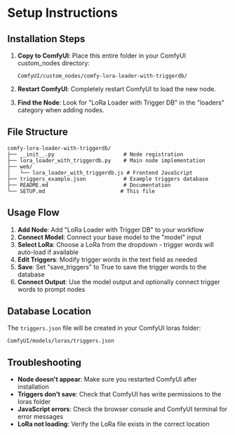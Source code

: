 # Setup Instructions

## Installation Steps

1. **Copy to ComfyUI**: Place this entire folder in your ComfyUI custom_nodes directory:
   ```
   ComfyUI/custom_nodes/comfy-lora-loader-with-triggerdb/
   ```

2. **Restart ComfyUI**: Completely restart ComfyUI to load the new node.

3. **Find the Node**: Look for "LoRa Loader with Trigger DB" in the "loaders" category when adding nodes.

## File Structure

```
comfy-lora-loader-with-triggerdb/
├── __init__.py                      # Node registration
├── lora_loader_with_triggerdb.py    # Main node implementation
├── web/
│   └── lora_loader_with_triggerdb.js # Frontend JavaScript
├── triggers_example.json            # Example triggers database
├── README.md                        # Documentation
└── SETUP.md                        # This file
```

## Usage Flow

1. **Add Node**: Add "LoRa Loader with Trigger DB" to your workflow
2. **Connect Model**: Connect your base model to the "model" input
3. **Select LoRa**: Choose a LoRa from the dropdown - trigger words will auto-load if available
4. **Edit Triggers**: Modify trigger words in the text field as needed
5. **Save**: Set "save_triggers" to True to save the trigger words to the database
6. **Connect Output**: Use the model output and optionally connect trigger words to prompt nodes

## Database Location

The `triggers.json` file will be created in your ComfyUI loras folder:
```
ComfyUI/models/loras/triggers.json
```

## Troubleshooting

- **Node doesn't appear**: Make sure you restarted ComfyUI after installation
- **Triggers don't save**: Check that ComfyUI has write permissions to the loras folder
- **JavaScript errors**: Check the browser console and ComfyUI terminal for error messages
- **LoRa not loading**: Verify the LoRa file exists in the correct location
